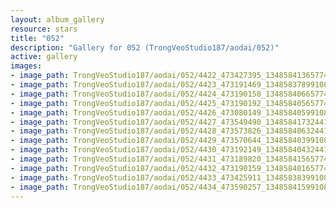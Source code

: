```yaml
---
layout: album_gallery
resource: stars
title: "052"
description: "Gallery for 052 (TrongVeoStudio187/aodai/052)"
active: gallery
images:
- image_path: TrongVeoStudio187/aodai/052/4422_473427395_1348584136577473_153989475614036752_n.jpg
- image_path: TrongVeoStudio187/aodai/052/4423_473191469_1348583789910841_6521308304440099376_n.jpg
- image_path: TrongVeoStudio187/aodai/052/4424_473190158_1348584066577480_3254417429764037178_n.jpg
- image_path: TrongVeoStudio187/aodai/052/4425_473190192_1348584056577481_214917162542781644_n.jpg
- image_path: TrongVeoStudio187/aodai/052/4426_473080149_1348584059910814_3475211850653839830_n.jpg
- image_path: TrongVeoStudio187/aodai/052/4427_473549490_1348584173244136_8762385390471057903_n.jpg
- image_path: TrongVeoStudio187/aodai/052/4428_473573826_1348584063244147_1063674028825905750_n.jpg
- image_path: TrongVeoStudio187/aodai/052/4429_473570644_1348584039910816_1996753937286596884_n.jpg
- image_path: TrongVeoStudio187/aodai/052/4430_473192149_1348584043244149_8789236485021673144_n.jpg
- image_path: TrongVeoStudio187/aodai/052/4431_473189820_1348584156577471_6341937691102697642_n.jpg
- image_path: TrongVeoStudio187/aodai/052/4432_473190159_1348584016577485_1340114464690544348_n.jpg
- image_path: TrongVeoStudio187/aodai/052/4433_473425911_1348583839910836_4987714158661780175_n.jpg
- image_path: TrongVeoStudio187/aodai/052/4434_473590257_1348584159910804_8094105177023643875_n.jpg
---
```

